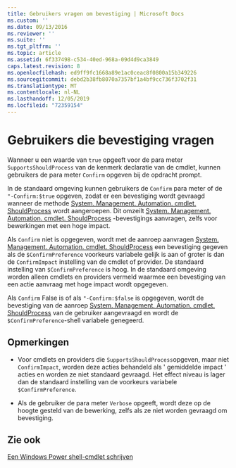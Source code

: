 ```yaml
---
title: Gebruikers vragen om bevestiging | Microsoft Docs
ms.custom: ''
ms.date: 09/13/2016
ms.reviewer: ''
ms.suite: ''
ms.tgt_pltfrm: ''
ms.topic: article
ms.assetid: 6f337498-c534-40ed-968a-09d4d9ca3849
caps.latest.revision: 8
ms.openlocfilehash: ed9ff9fc1668a89e1ac0ceac8f0800a15b349226
ms.sourcegitcommit: debd2b38fb8070a7357bf1a4bf9cc736f3702f31
ms.translationtype: MT
ms.contentlocale: nl-NL
ms.lasthandoff: 12/05/2019
ms.locfileid: "72359154"
---
```

# <a name="users-requesting-confirmation"></a>Gebruikers die bevestiging vragen

Wanneer u een waarde van `true` opgeeft voor de para meter `SupportsShouldProcess` van de kenmerk declaratie van de cmdlet, kunnen gebruikers de para meter `Confirm` opgeven bij de opdracht prompt.

In de standaard omgeving kunnen gebruikers de `Confirm` para meter of de `"-Confirm:$true` opgeven, zodat er een bevestiging wordt gevraagd wanneer de methode [System. Management. Automation. cmdlet. ShouldProcess](/dotnet/api/System.Management.Automation.Cmdlet.ShouldProcess) wordt aangeroepen. Dit omzeilt [System. Management. Automation. cmdlet. ShouldProcess](/dotnet/api/System.Management.Automation.Cmdlet.ShouldProcess) -bevestigings aanvragen, zelfs voor bewerkingen met een hoge impact.

Als `Confirm` niet is opgegeven, wordt met de aanroep aanvragen [System. Management. Automation. cmdlet. ShouldProcess](/dotnet/api/System.Management.Automation.Cmdlet.ShouldProcess) een bevestiging gegeven als de `$ConfirmPreference` voorkeurs variabele gelijk is aan of groter is dan de `ConfirmImpact` instelling van de cmdlet of provider. De standaard instelling van `$ConfirmPreference` is hoog. In de standaard omgeving worden alleen cmdlets en providers vermeld waarmee een bevestiging van een actie aanvraag met hoge impact wordt opgegeven.

Als `Confirm` False is of als `"-Confirm:$false` is opgegeven, wordt de bevestiging van de aanroep [System. Management. Automation. cmdlet. ShouldProcess](/dotnet/api/System.Management.Automation.Cmdlet.ShouldProcess) van de gebruiker aangevraagd en wordt de `$ConfirmPreference`-shell variabele genegeerd.

## <a name="remarks"></a>Opmerkingen

- Voor cmdlets en providers die `SupportsShouldProcess`opgeven, maar niet `ConfirmImpact`, worden deze acties behandeld als ' gemiddelde impact ' acties en worden ze niet standaard gevraagd. Het effect niveau is lager dan de standaard instelling van de voorkeurs variabele `$ConfirmPreference`.

- Als de gebruiker de para meter `Verbose` opgeeft, wordt deze op de hoogte gesteld van de bewerking, zelfs als ze niet worden gevraagd om bevestiging.

## <a name="see-also"></a>Zie ook

[Een Windows Power shell-cmdlet schrijven](./writing-a-windows-powershell-cmdlet.md)
